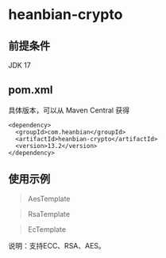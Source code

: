 # heanbian-crypto

## 前提条件

JDK 17

## pom.xml

具体版本，可以从 Maven Central 获得

```
<dependency>
  <groupId>com.heanbian</groupId>
  <artifactId>heanbian-crypto</artifactId>
  <version>13.2</version>
</dependency>
```

## 使用示例


> AesTemplate

> RsaTemplate

> EcTemplate


说明：支持ECC、RSA、AES。